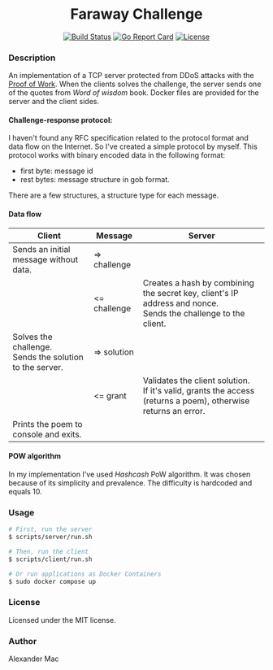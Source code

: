 <p align="center">
  <h1 align="center">Faraway Challenge</h1>
  <p align="center">
    <a href="https://github.com/alexandermac/faraway-chal/actions/workflows/ci.yml?query=branch%3Amaster"><img src="https://github.com/alexandermac/faraway-chal/actions/workflows/ci.yml/badge.svg" alt="Build Status"></a>
    <a href="https://goreportcard.com/report/github.com/alexandermac/faraway-chal"><img src="https://goreportcard.com/badge/github.com/alexandermac/faraway-chal" alt="Go Report Card"></a>
    <a href="LICENSE"><img src="https://img.shields.io/github/license/alexandermac/faraway-chal.svg" alt="License"></a>
  </p>
</p>

### Description

An implementation of a TCP server protected from DDoS attacks with the [Proof of Work](https://en.wikipedia.org/wiki/Proof_of_work).
When the clients solves the challenge, the server sends one of the quotes from _Word of wisdom_ book.
Docker files are provided for the server and the client sides.

#### Challenge-response protocol:

I haven't found any RFC specification related to the protocol format and data flow on the Internet. So I've created a simple protocol by myself. This protocol works with binary encoded data in the following format:
- first byte: message id
- rest bytes: message structure in gob format.

There are a few structures, a structure type for each message.

#### Data flow

| Client                                                       | Message         | Server                                                       |
| ------------------------------------------------------------ | --------------- | ------------------------------------------------------------ |
| Sends an initial message without data.                       | => challenge    |                                                              |
|                                                              | <= challenge    | Creates a hash by combining the secret key, client's IP address and nonce.<br />Sends the challenge to the client. |
| Solves the challenge.<br />Sends the solution to the server. | => solution     |                                                              |
|                                                              | <= grant        | Validates the client solution.<br />If it's valid, grants the access (returns a poem), otherwise returns an error. |
| Prints the poem to console and exits.                        |                 |                                                              |

#### POW algorithm
In my implementation I've used _Hashcash_ PoW algorithm. It was chosen because of its simplicity and prevalence. The difficulty is hardcoded and equals 10.

### Usage
```sh
# First, run the server
$ scripts/server/run.sh

# Then, run the client
$ scripts/client/run.sh

# Or run applications as Docker Containers
$ sudo docker compose up
```

### License
Licensed under the MIT license.

### Author
Alexander Mac
